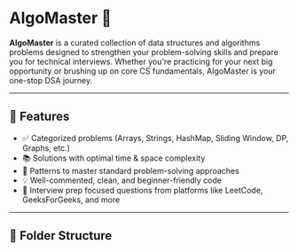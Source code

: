 # AlgoMaster 🚀

**AlgoMaster** is a curated collection of data structures and algorithms problems designed to strengthen your problem-solving skills and prepare you for technical interviews. Whether you're practicing for your next big opportunity or brushing up on core CS fundamentals, AlgoMaster is your one-stop DSA journey.

---

## 📌 Features

- ✅ Categorized problems (Arrays, Strings, HashMap, Sliding Window, DP, Graphs, etc.)
- 📚 Solutions with optimal time & space complexity
- 🧠 Patterns to master standard problem-solving approaches
- 💡 Well-commented, clean, and beginner-friendly code
- 📝 Interview prep focused questions from platforms like LeetCode, GeeksForGeeks, and more

---

## 📁 Folder Structure

